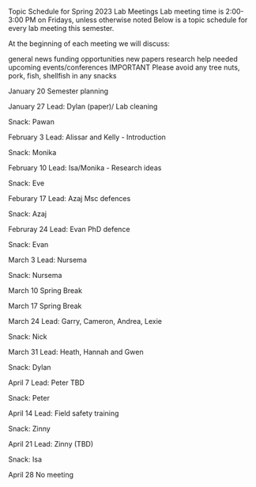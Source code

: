 Topic Schedule for Spring 2023 Lab Meetings
Lab meeting time is 2:00-3:00 PM on Fridays, unless otherwise noted
Below is a topic schedule for every lab meeting this semester.

At the beginning of each meeting we will discuss:

general news
funding opportunities
new papers
research help needed
upcoming events/conferences
IMPORTANT Please avoid any tree nuts, pork, fish, shellfish in any snacks

January 20
Semester planning

January 27
Lead: Dylan (paper)/ Lab cleaning

Snack: Pawan

February 3
Lead: Alissar and Kelly - Introduction

Snack: Monika

February 10
Lead: Isa/Monika - Research ideas

Snack: Eve

Feburary 17
Lead: Azaj Msc defences

Snack: Azaj

Februray 24
Lead: Evan PhD defence

Snack: Evan

March 3
Lead: Nursema

Snack: Nursema

March 10
Spring Break

March 17
Spring Break

March 24
Lead: Garry, Cameron, Andrea, Lexie

Snack: Nick

March 31
Lead: Heath, Hannah and Gwen

Snack: Dylan

April 7 
Lead: Peter TBD

Snack: Peter

April 14
Lead: Field safety training

Snack: Zinny

April 21
Lead: Zinny (TBD)

Snack: Isa

April 28
No meeting
